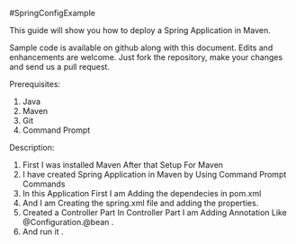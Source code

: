 
 #SpringConfigExample


This guide will show you how to deploy a Spring Application in Maven.

Sample code is available on github along with this document. Edits and enhancements are welcome. Just fork the repository, make your changes and send us a pull request.

Prerequisites:

1. Java 
2. Maven
3. Git
4. Command Prompt


Description:
1. First I was installed Maven After that Setup For Maven 
2. I have created Spring Application in Maven by Using Command Prompt Commands
3. In this Application First I am Adding the dependecies in pom.xml
4. And I am Creating the spring.xml file and adding the properties.
5. Created a Controller Part 
In Controller Part I am Adding Annotation Like @Configuration.@bean .
6. And run it .
